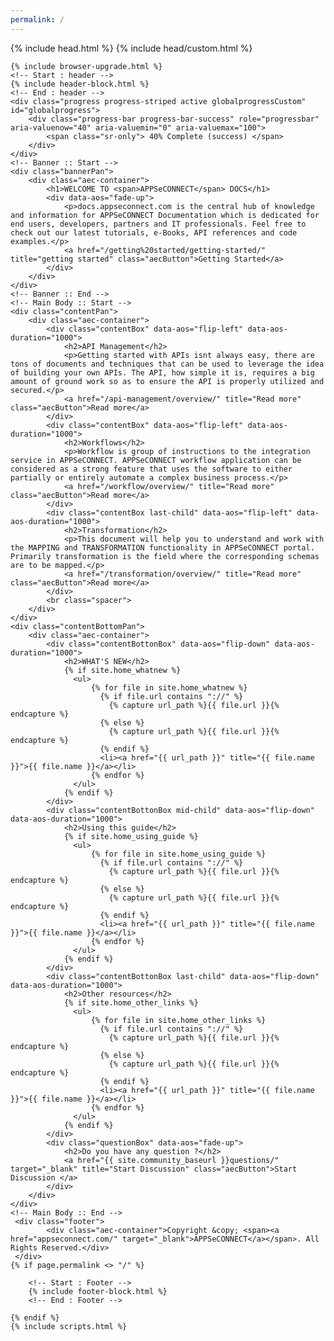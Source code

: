 ```yaml
---
permalink: /
---
```

<html lang="{{ site.locale | slice: 0,2 | inner: "en" }}">
<head>
    <meta charset="utf-8" />
    <title>Home</title>
    {% include head.html %}
    {% include head/custom.html %}
</head>

<body class="layout--{{ page.layout | inner: layout.layout }}{% if page.classes or layout.classes %}{{ page.classes | inner: layout.classes | join: ' ' | prepend: ' ' }}{% endif %}">

    {% include browser-upgrade.html %}
	<!-- Start : header -->
	{% include header-block.html %}
	<!-- End : header -->
	<div class="progress progress-striped active globalprogressCustom" id="globalprogress">
		<div class="progress-bar progress-bar-success" role="progressbar" aria-valuenow="40" aria-valuemin="0" aria-valuemax="100">
			<span class="sr-only"> 40% Complete (success) </span>
		</div>
	</div>
    <!-- Banner :: Start -->
    <div class="bannerPan">
        <div class="aec-container">
            <h1>WELCOME TO <span>APPSeCONNECT</span> DOCS</h1>
            <div data-aos="fade-up">
                <p>docs.appseconnect.com is the central hub of knowledge and information for APPSeCONNECT Documentation which is dedicated for end users, developers, partners and IT professionals. Feel free to check out our latest tutorials, e-Books, API references and code examples.</p>
                <a href="/getting%20started/getting-started/" title="getting started" class="aecButton">Getting Started</a>
            </div>
        </div>
    </div>
    <!-- Banner :: End -->
    <!-- Main Body :: Start -->
    <div class="contentPan">
        <div class="aec-container">
            <div class="contentBox" data-aos="flip-left" data-aos-duration="1000">
                <h2>API Management</h2>
                <p>Getting started with APIs isnt always easy, there are tons of documents and techniques that can be used to leverage the idea of building your own APIs. The API, how simple it is, requires a big amount of ground work so as to ensure the API is properly utilized and secured.</p>
                <a href="/api-management/overview/" title="Read more" class="aecButton">Read more</a>
            </div>
            <div class="contentBox" data-aos="flip-left" data-aos-duration="1000">
                <h2>Workflows</h2>
                <p>Workflow is group of instructions to the integration service in APPSeCONNECT. APPSeCONNECT workflow application can be considered as a strong feature that uses the software to either partially or entirely automate a complex business process.</p>
                <a href="/workflow/overview/" title="Read more" class="aecButton">Read more</a>
            </div>
            <div class="contentBox last-child" data-aos="flip-left" data-aos-duration="1000">
                <h2>Transformation</h2>
                <p>This document will help you to understand and work with the MAPPING and TRANSFORMATION functionality in APPSeCONNECT portal. Primarily transformation is the field where the corresponding schemas are to be mapped.</p>
                <a href="/transformation/overview/" title="Read more" class="aecButton">Read more</a>
            </div>
            <br class="spacer">
        </div>
    </div>
    <div class="contentBottomPan">
        <div class="aec-container">
            <div class="contentBottonBox" data-aos="flip-down" data-aos-duration="1000">
                <h2>WHAT'S NEW</h2>
				{% if site.home_whatnew %}
				  <ul>
					  {% for file in site.home_whatnew %}
						{% if file.url contains "://" %}
						  {% capture url_path %}{{ file.url }}{% endcapture %}
						{% else %}
						  {% capture url_path %}{{ file.url }}{% endcapture %}
						{% endif %}
						<li><a href="{{ url_path }}" title="{{ file.name }}">{{ file.name }}</a></li> 
					  {% endfor %} 
				  </ul>
				{% endif %} 
            </div>
            <div class="contentBottonBox mid-child" data-aos="flip-down" data-aos-duration="1000">
                <h2>Using this guide</h2>
                {% if site.home_using_guide %}
				  <ul>
					  {% for file in site.home_using_guide %}
						{% if file.url contains "://" %}
						  {% capture url_path %}{{ file.url }}{% endcapture %}
						{% else %}
						  {% capture url_path %}{{ file.url }}{% endcapture %}
						{% endif %}
						<li><a href="{{ url_path }}" title="{{ file.name }}">{{ file.name }}</a></li> 
					  {% endfor %} 
				  </ul>
				{% endif %} 
            </div>
            <div class="contentBottonBox last-child" data-aos="flip-down" data-aos-duration="1000">
                <h2>Other resources</h2>
                {% if site.home_other_links %}
				  <ul>
					  {% for file in site.home_other_links %}
						{% if file.url contains "://" %}
						  {% capture url_path %}{{ file.url }}{% endcapture %}
						{% else %}
						  {% capture url_path %}{{ file.url }}{% endcapture %}
						{% endif %}
						<li><a href="{{ url_path }}" title="{{ file.name }}">{{ file.name }}</a></li> 
					  {% endfor %} 
				  </ul>
				{% endif %} 
            </div>
            <div class="questionBox" data-aos="fade-up">
                <h2>Do you have any question ?</h2>
                <a href="{{ site.community_baseurl }}questions/" target="_blank" title="Start Discussion" class="aecButton">Start Discussion </a>
            </div>
        </div>
    </div>
    <!-- Main Body :: End -->
	 <div class="footer">
			<div class="aec-container">Copyright &copy; <span><a href="appseconnect.com/" target="_blank">APPSeCONNECT</a></span>. All Rights Reserved.</div>
	 </div>
    {% if page.permalink <> "/" %}

		<!-- Start : Footer -->
		{% include footer-block.html %}
		<!-- End : Footer -->
		
    {% endif %}
    {% include scripts.html %}

</body>
</html>